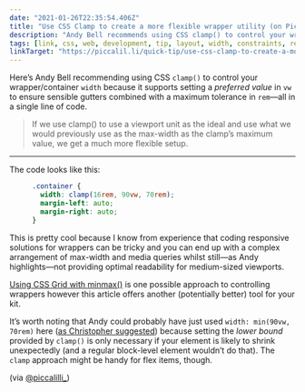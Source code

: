 ```yaml
---
date: "2021-01-26T22:35:54.406Z"
title: "Use CSS Clamp to create a more flexible wrapper utility (on Piccalilli)"
description: "Andy Bell recommends using CSS clamp() to control your wrapper/container width because it supports setting multiple tolerances using different units simultaneously rather than in a more convoluted way."
tags: [link, css, web, development, tip, layout, width, constraints, responsive, clamp]
linkTarget: "https://piccalil.li/quick-tip/use-css-clamp-to-create-a-more-flexible-wrapper-utility"
---
```

Here’s Andy Bell recommending using CSS `clamp()` to control your wrapper/container `width` because it supports setting a _preferred value_ in `vw` to ensure sensible gutters combined with a maximum tolerance in `rem`—all in a single line of code.

> If we use clamp() to use a viewport unit as the ideal and use what we would previously use as the max-width as the clamp’s maximum value, we get a much more flexible setup.
---

The code looks like this:

<figure>

``` css
.container {
  width: clamp(16rem, 90vw, 70rem);
  margin-left: auto;
  margin-right: auto;
}
```

</figure>

This is pretty cool because I know from experience that coding responsive solutions for wrappers can be tricky and you can end up with a complex arrangement of max-width and media queries whilst still—as Andy highlights—not providing optimal readability for medium-sized viewports. 

[Using CSS Grid with minmax()](https://fuzzylogic.me/posts/2020-11-17-breaking-out-with-css-grid-layout-on-cloudfourcom/) is one possible approach to controlling wrappers however this article offers another (potentially better) tool for your kit.

It’s worth noting that Andy could probably have just used `width: min(90vw, 70rem)` here ([as Christopher suggested](https://twitter.com/c__beck/status/1351515957034889219)) because setting the _lower bound_ provided by `clamp()` is only necessary if your element is likely to shrink unexpectedly (and a regular block-level element wouldn’t do that). The `clamp` approach might be handy for flex items, though. 

(via [@piccalilli_](https://twitter.com/piccalilli_))
